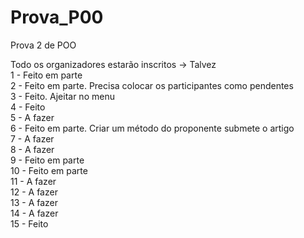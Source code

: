 # Prova_P00
Prova 2 de POO

Todo os organizadores estarão inscritos -> Talvez<br>
1 - Feito em parte<br>
2 - Feito em parte. Precisa colocar os participantes como pendentes<br>
3 - Feito. Ajeitar no menu<br>
4 - Feito<br>
5 - A fazer<br>
6 - Feito em parte. Criar um método do proponente submete o artigo<br>
7 - A fazer<br>
8 - A fazer<br>
9 - Feito em parte<br>
10 - Feito em parte<br>
11 - A fazer<br>
12 - A fazer<br>
13 - A fazer<br>
14 - A fazer<br>
15 - Feito<br>
